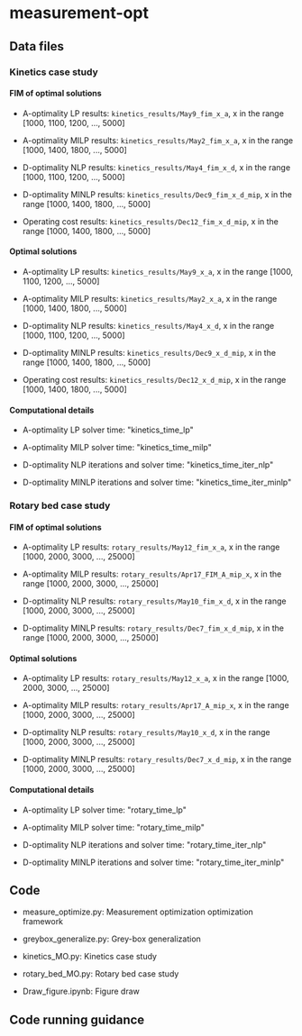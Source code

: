 # measurement-opt

## Data files 

### Kinetics case study 

#### FIM of optimal solutions

- A-optimality LP results: `kinetics_results/May9_fim_x_a`, x in the range [1000, 1100, 1200, ..., 5000]

- A-optimality MILP results: `kinetics_results/May2_fim_x_a`, x in the range [1000, 1400, 1800, ..., 5000]

- D-optimality NLP results: `kinetics_results/May4_fim_x_d`, x in the range [1000, 1100, 1200, ..., 5000]

- D-optimality MINLP results: `kinetics_results/Dec9_fim_x_d_mip`, x in the range [1000, 1400, 1800, ..., 5000]

- Operating cost results: `kinetics_results/Dec12_fim_x_d_mip`, x in the range [1000, 1400, 1800, ..., 5000]

#### Optimal solutions

- A-optimality LP results: `kinetics_results/May9_x_a`, x in the range [1000, 1100, 1200, ..., 5000]

- A-optimality MILP results: `kinetics_results/May2_x_a`, x in the range [1000, 1400, 1800, ..., 5000]

- D-optimality NLP results: `kinetics_results/May4_x_d`, x in the range [1000, 1100, 1200, ..., 5000]

- D-optimality MINLP results: `kinetics_results/Dec9_x_d_mip`, x in the range [1000, 1400, 1800, ..., 5000]

- Operating cost results: `kinetics_results/Dec12_x_d_mip`, x in the range [1000, 1400, 1800, ..., 5000]

#### Computational details 


- A-optimality LP solver time: "kinetics_time_lp"

- A-optimality MILP solver time: "kinetics_time_milp"

- D-optimality NLP iterations and solver time: "kinetics_time_iter_nlp"

- D-optimality MINLP iterations and solver time: "kinetics_time_iter_minlp"


### Rotary bed case study 

#### FIM of optimal solutions

- A-optimality LP results: `rotary_results/May12_fim_x_a`, x in the range [1000, 2000, 3000, ..., 25000]

- A-optimality MILP results: `rotary_results/Apr17_FIM_A_mip_x`, x in the range [1000, 2000, 3000, ..., 25000]

- D-optimality NLP results: `rotary_results/May10_fim_x_d`, x in the range [1000, 2000, 3000, ..., 25000]

- D-optimality MINLP results: `rotary_results/Dec7_fim_x_d_mip`, x in the range [1000, 2000, 3000, ..., 25000]

#### Optimal solutions

- A-optimality LP results: `rotary_results/May12_x_a`, x in the range [1000, 2000, 3000, ..., 25000]

- A-optimality MILP results: `rotary_results/Apr17_A_mip_x`, x in the range [1000, 2000, 3000, ..., 25000]

- D-optimality NLP results: `rotary_results/May10_x_d`, x in the range [1000, 2000, 3000, ..., 25000]

- D-optimality MINLP results: `rotary_results/Dec7_x_d_mip`, x in the range [1000, 2000, 3000, ..., 25000]

#### Computational details 

- A-optimality LP solver time: "rotary_time_lp"

- A-optimality MILP solver time: "rotary_time_milp"

- D-optimality NLP iterations and solver time: "rotary_time_iter_nlp"

- D-optimality MINLP iterations and solver time: "rotary_time_iter_minlp"

## Code 

- measure_optimize.py: Measurement optimization optimization framework

- greybox_generalize.py: Grey-box generalization 

- kinetics_MO.py: Kinetics case study

- rotary_bed_MO.py: Rotary bed case study

- Draw_figure.ipynb: Figure draw 

## Code running guidance 

## 
